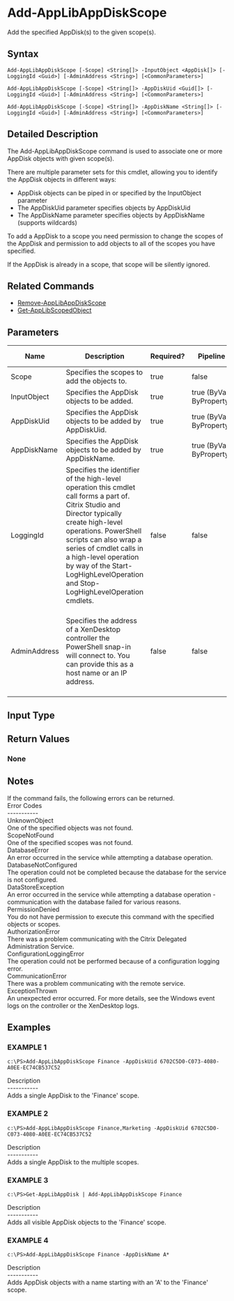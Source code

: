 ﻿# Add-AppLibAppDiskScope

   Add the specified AppDisk(s) to the given scope(s).

## Syntax
```
Add-AppLibAppDiskScope [-Scope] <String[]> -InputObject <AppDisk[]> [-LoggingId <Guid>] [-AdminAddress <String>] [<CommonParameters>]

Add-AppLibAppDiskScope [-Scope] <String[]> -AppDiskUid <Guid[]> [-LoggingId <Guid>] [-AdminAddress <String>] [<CommonParameters>]

Add-AppLibAppDiskScope [-Scope] <String[]> -AppDiskName <String[]> [-LoggingId <Guid>] [-AdminAddress <String>] [<CommonParameters>]
```

## Detailed Description
   The Add-AppLibAppDiskScope command is used to associate one or more AppDisk objects with given scope(s).

There are multiple parameter sets for this cmdlet, allowing you to identify the AppDisk objects in different ways: 
 - AppDisk objects can be piped in or specified by the InputObject parameter 
 - The AppDiskUid parameter specifies objects by AppDiskUid 
 - The AppDiskName parameter specifies objects by AppDiskName (supports wildcards)

To add a AppDisk to a scope you need permission to change the scopes of the AppDisk and permission to add objects to all of the scopes you have specified.

If the AppDisk is already in a scope, that scope will be silently ignored.

## Related Commands
  * [Remove-AppLibAppDiskScope](Remove-AppLibAppDiskScope.html)
  * [Get-AppLibScopedObject](Get-AppLibScopedObject.html)
## Parameters

| Name   | Description | Required? | Pipeline Input | Default Value |
| --- | --- | --- | --- | --- |
| Scope | Specifies the scopes to add the objects to. | true | false |  |
| InputObject | Specifies the AppDisk objects to be added. | true | true (ByValue, ByPropertyName) |  |
| AppDiskUid | Specifies the AppDisk objects to be added by AppDiskUid. | true | true (ByValue, ByPropertyName) |  |
| AppDiskName | Specifies the AppDisk objects to be added by AppDiskName. | true | true (ByValue, ByPropertyName) |  |
| LoggingId | Specifies the identifier of the high-level operation this cmdlet call forms a part of. Citrix Studio and Director typically create high-level operations. PowerShell scripts can also wrap a series of cmdlet calls in a high-level operation by way of the Start-LogHighLevelOperation and Stop-LogHighLevelOperation cmdlets. | false | false |  |
| AdminAddress | Specifies the address of a XenDesktop controller the PowerShell snap-in will connect to. You can provide this as a host name or an IP address. | false | false | Localhost. Once a value is provided by any cmdlet, this value becomes the default. |

## Input Type
### 
   
## Return Values
### None
   ## Notes
   If the command fails, the following errors can be returned.<br>    Error Codes<br>    -----------<br>    UnknownObject<br>        One of the specified objects was not found.<br>    ScopeNotFound<br>        One of the specified scopes was not found.<br>    DatabaseError<br>        An error occurred in the service while attempting a database operation.<br>    DatabaseNotConfigured<br>        The operation could not be completed because the database for the service is not configured.<br>    DataStoreException<br>        An error occurred in the service while attempting a database operation - communication with the database failed for various reasons.<br>    PermissionDenied<br>        You do not have permission to execute this command with the specified objects or scopes.<br>    AuthorizationError<br>        There was a problem communicating with the Citrix Delegated Administration Service.<br>    ConfigurationLoggingError<br>        The operation could not be performed because of a configuration logging error.<br>    CommunicationError<br>        There was a problem communicating with the remote service.<br>    ExceptionThrown<br>        An unexpected error occurred.  For more details, see the Windows event logs on the controller or the XenDesktop logs.
## Examples

### EXAMPLE 1
```
c:\PS>Add-AppLibAppDiskScope Finance -AppDiskUid 6702C5D0-C073-4080-A0EE-EC74CB537C52
```
   Description<br>-----------<br>Adds a single AppDisk to the 'Finance' scope.
### EXAMPLE 2
```
c:\PS>Add-AppLibAppDiskScope Finance,Marketing -AppDiskUid 6702C5D0-C073-4080-A0EE-EC74CB537C52
```
   Description<br>-----------<br>Adds a single AppDisk to the multiple scopes.
### EXAMPLE 3
```
c:\PS>Get-AppLibAppDisk | Add-AppLibAppDiskScope Finance
```
   Description<br>-----------<br>Adds all visible AppDisk objects to the 'Finance' scope.
### EXAMPLE 4
```
c:\PS>Add-AppLibAppDiskScope Finance -AppDiskName A*
```
   Description<br>-----------<br>Adds AppDisk objects with a name starting with an 'A' to the 'Finance' scope.
